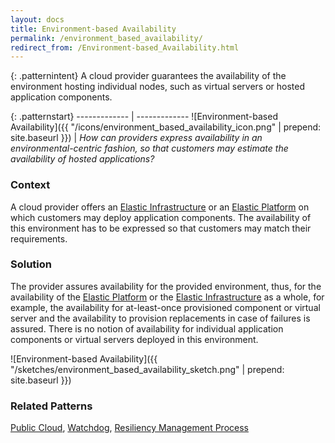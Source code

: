 ```yaml
---
layout: docs
title: Environment-based Availability
permalink: /environment_based_availability/
redirect_from: /Environment-based_Availability.html
---
```


{: .patternintent}
A cloud provider guarantees the availability of the environment hosting individual nodes, such as virtual servers or hosted application components.

{: .patternstart}
------------- | -------------
![Environment-based Availability]({{ "/icons/environment_based_availability_icon.png" | prepend: site.baseurl }})  | *How can providers express availability in an environmental-centric fashion, so that customers may estimate the availability of hosted applications?*

### Context
A cloud provider offers an [Elastic Infrastructure](/elastic_infrastructure/) or an [Elastic Platform](/elastic_platform/) on which customers may deploy application components. The availability of this environment has to be expressed so that customers may match their requirements.

### Solution
The provider assures availability for the provided environment, thus, for the availability of the [Elastic Platform](/elastic_platform/) or the [Elastic Infrastructure](/elastic_infrastructure/) as a whole, for example, the availability for at-least-once provisioned component or virtual server and the availability to provision replacements in case of failures is assured. There is no notion of availability for individual application components or virtual servers deployed in this environment.
 
![Environment-based Availability]({{ "/sketches/environment_based_availability_sketch.png" | prepend: site.baseurl }})

### Related Patterns
[Public Cloud](/public_cloud/), [Watchdog](/watchdog/), [Resiliency Management Process](/resiliency_management_process/)